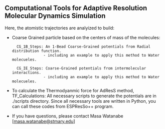 ## Computational Tools for Adaptive Resolution Molecular Dynamics Simulation 

Here, the atomistic trajectories are analyized to build:

- Coarse Grained particle based on the centers of mass of the molecules:

		CG_1B_Steps: An 1-Bead Coarse-Grained potentials from Radial distribution function.
					- including an example to apply this method to Water molecueles.

		CG_IE_Steps: Coarse-Grained potentials from intermolecular interactions.
					- including an example to apply this method to Water molecueles.
					
- To calculate the Thermodyanmic force for AdResS method, 
		TF_Calculations: All necessary scripts to generate the potentials are in ./scripts directory. Since all necessary tools are written in Python, you can call these codes from ESPResSo++ program.

- If you have questions, please contact Masa Watanabe [masa.watanabe@stmary.edu]

